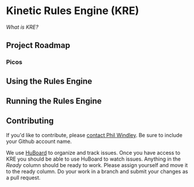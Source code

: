 
# Kinetic Rules Engine (KRE)

*What is KRE?*

## Project Roadmap

### Picos

## Using the Rules Engine

## Running the Rules Engine

## Contributing

If you'd like to contribute, please [contact Phil Windley](http://xri.net/=windley). Be sure to include your Github account name. 

We use [HuBoard](https://huboard.com/) to organize and track issues. Once you have access to KRE you should be able to use HuBoard to watch issues. Anything in the *Ready* column should be ready to work. Please assign yourself and move it to the ready column. Do your work in a branch and submit your changes as a pull request. 




